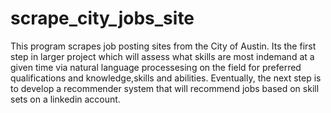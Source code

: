 # scrape_city_jobs_site
This program scrapes job posting sites from the City of Austin. Its the first step in larger project which will assess what skills are most
indemand at a given time via natural language processesing on the field for preferred qualifications and knowledge,skills and abilities.
Eventually, the next step is to develop a recommender system that will recommend jobs based on skill sets on a linkedin account. 

